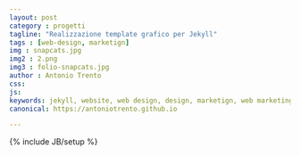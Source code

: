 ```yaml
---
layout: post
category : progetti
tagline: "Realizzazione template grafico per Jekyll"
tags : [web-design, marketign]
img : snapcats.jpg
img2 : 2.png
img3 : folio-snapcats.jpg
author : Antonio Trento
css: 
js: 
keywords: jekyll, website, web design, design, marketign, web marketing
canonical: https://antoniotrento.github.io

---
```

{% include JB/setup %}
<!--more-->
